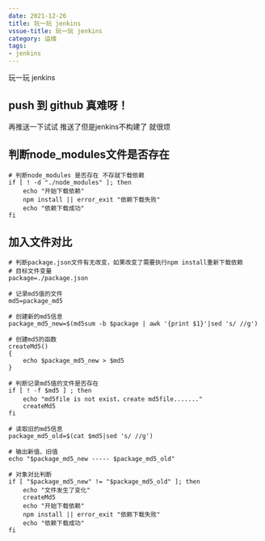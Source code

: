 ```yaml
---
date: 2021-12-26
title: 玩一玩 jenkins
vssue-title: 玩一玩 jenkins
category: 运维
tags:
- jenkins
---
```


玩一玩 jenkins

<!-- more -->

## push 到 github 真难呀！

再推送一下试试
推送了但是jenkins不构建了 就很烦

## 判断node_modules文件是否存在

```shell
# 判断node_modules 是否存在 不存就下载依赖
if [ ! -d "./node_modules" ]; then
	echo "开始下载依赖"
	npm install || error_exit "依赖下载失败"
	echo "依赖下载成功"
fi
```

## 加入文件对比

```shell
# 判断package.json文件有无改变，如果改变了需要执行npm install重新下载依赖
# 目标文件变量
package=./package.json

# 记录md5值的文件
md5=package_md5

# 创建新的md5信息
package_md5_new=$(md5sum -b $package | awk '{print $1}'|sed 's/ //g')

# 创建md5的函数
createMd5()
{
    echo $package_md5_new > $md5
}

# 判断记录md5值的文件是否存在
if [ ! -f $md5 ] ; then
    echo "md5file is not exist，create md5file......."
    createMd5
fi

# 读取旧的md5信息
package_md5_old=$(cat $md5|sed 's/ //g')

# 输出新值、旧值
echo "$package_md5_new ----- $package_md5_old"

# 对象对比判断
if [ "$package_md5_new" != "$package_md5_old" ]; then
    echo "文件发生了变化"
    createMd5
    echo "开始下载依赖"
    npm install || error_exit "依赖下载失败"
    echo "依赖下载成功"
fi
```